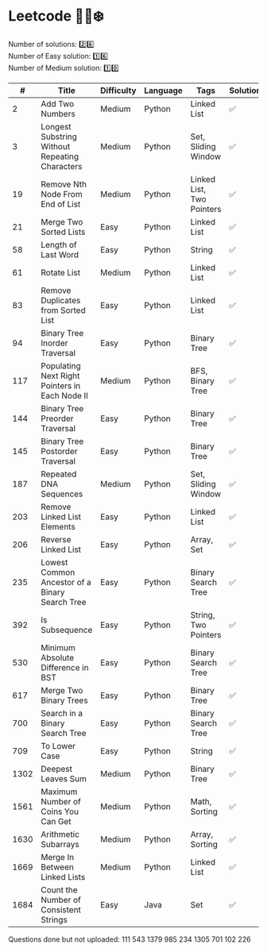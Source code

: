 # Leetcode :woman_technologist::snowflake:

Number of solutions: :two::six: <br/>
Number of Easy solution: :one::six: <br/>
Number of Medium solution: :one::zero:

| #    | Title                                          | Difficulty | Language | Tags                      | Solution           | Notes              |
| ---- | ---------------------------------------------- | ---------- | -------- | ------------------------- | ------------------ | ------------------ |
| 2    | Add Two Numbers                                | Medium     | Python   | Linked List               | :white_check_mark: | :white_check_mark: |
| 3    | Longest Substring Without Repeating Characters | Medium     | Python   | Set, Sliding Window       | :white_check_mark: | :white_check_mark: |
| 19   | Remove Nth Node From End of List               | Medium     | Python   | Linked List, Two Pointers | :white_check_mark: | :white_check_mark: |
| 21   | Merge Two Sorted Lists                         | Easy       | Python   | Linked List               | :white_check_mark: | :white_check_mark: |
| 58   | Length of Last Word                            | Easy       | Python   | String                    | :white_check_mark: | :white_check_mark: |
| 61   | Rotate List                                    | Medium     | Python   | Linked List               | :white_check_mark: | :white_check_mark: |
| 83   | Remove Duplicates from Sorted List             | Easy       | Python   | Linked List               | :white_check_mark: | :white_check_mark: |
| 94   | Binary Tree Inorder Traversal                  | Easy       | Python   | Binary Tree               | :white_check_mark: | :white_check_mark: |
| 117  | Populating Next Right Pointers in Each Node II | Medium     | Python   | BFS, Binary Tree          | :white_check_mark: | :x:                |
| 144  | Binary Tree Preorder Traversal                 | Easy       | Python   | Binary Tree               | :white_check_mark: | :white_check_mark: |
| 145  | Binary Tree Postorder Traversal                | Easy       | Python   | Binary Tree               | :white_check_mark: | :white_check_mark: |
| 187  | Repeated DNA Sequences                         | Medium     | Python   | Set, Sliding Window       | :white_check_mark: | :white_check_mark: |
| 203  | Remove Linked List Elements                    | Easy       | Python   | Linked List               | :white_check_mark: | :white_check_mark: |
| 206  | Reverse Linked List                            | Easy       | Python   | Array, Set                | :white_check_mark: | :white_check_mark: |
| 235  | Lowest Common Ancestor of a Binary Search Tree | Easy       | Python   | Binary Search Tree        | :white_check_mark: | :white_check_mark: |
| 392  | Is Subsequence                                 | Easy       | Python   | String, Two Pointers      | :white_check_mark: | :white_check_mark: |
| 530  | Minimum Absolute Difference in BST             | Easy       | Python   | Binary Search Tree        | :white_check_mark: | :white_check_mark: |
| 617  | Merge Two Binary Trees                         | Easy       | Python   | Binary Tree               | :white_check_mark: | :white_check_mark: |
| 700  | Search in a Binary Search Tree                 | Easy       | Python   | Binary Search Tree        | :white_check_mark: | :white_check_mark: |
| 709  | To Lower Case                                  | Easy       | Python   | String                    | :white_check_mark: | :white_check_mark: |
| 1302 | Deepest Leaves Sum                             | Medium     | Python   | Binary Tree               | :white_check_mark: | :white_check_mark: |
| 1561 | Maximum Number of Coins You Can Get            | Medium     | Python   | Math, Sorting             | :white_check_mark: | :white_check_mark: |
| 1630 | Arithmetic Subarrays                           | Medium     | Python   | Array, Sorting            | :white_check_mark: | :white_check_mark: |
| 1669 | Merge In Between Linked Lists                  | Medium     | Python   | Linked List               | :white_check_mark: | :white_check_mark: |
| 1684 | Count the Number of Consistent Strings         | Easy       | Java     | Set                       | :white_check_mark: | :white_check_mark: |

Questions done but not uploaded:
111
543
1379
985
234
1305
701
102
226